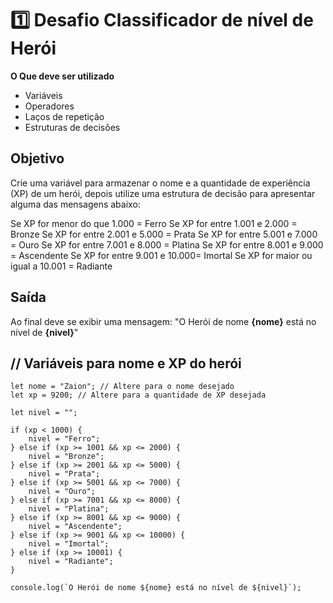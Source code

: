
# 1️⃣ Desafio Classificador de nível de Herói

**O Que deve ser utilizado**

- Variáveis
- Operadores
- Laços de repetição
- Estruturas de decisões

## Objetivo

Crie uma variável para armazenar o nome e a quantidade de experiência (XP) de um herói, depois utilize uma estrutura de decisão para apresentar alguma das mensagens abaixo:

Se XP for menor do que 1.000 = Ferro
Se XP for entre 1.001 e 2.000 = Bronze
Se XP for entre 2.001 e 5.000 = Prata
Se XP for entre 5.001 e 7.000 = Ouro
Se XP for entre 7.001 e 8.000 = Platina
Se XP for entre 8.001 e 9.000 = Ascendente
Se XP for entre 9.001 e 10.000= Imortal
Se XP for maior ou igual a 10.001 = Radiante

## Saída

Ao final deve se exibir uma mensagem:
"O Herói de nome **{nome}** está no nível de **{nivel}**"

 
## // Variáveis para nome e XP do herói
~~~
let nome = "Zaion"; // Altere para o nome desejado
let xp = 9200; // Altere para a quantidade de XP desejada

let nivel = "";

if (xp < 1000) {
    nivel = "Ferro";
} else if (xp >= 1001 && xp <= 2000) {
    nivel = "Bronze";
} else if (xp >= 2001 && xp <= 5000) {
    nivel = "Prata";
} else if (xp >= 5001 && xp <= 7000) {
    nivel = "Ouro";
} else if (xp >= 7001 && xp <= 8000) {
    nivel = "Platina";
} else if (xp >= 8001 && xp <= 9000) {
    nivel = "Ascendente";
} else if (xp >= 9001 && xp <= 10000) {
    nivel = "Imortal";
} else if (xp >= 10001) {
    nivel = "Radiante";
}

console.log(`O Herói de nome ${nome} está no nível de ${nivel}`);
~~~
